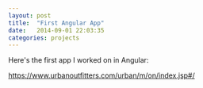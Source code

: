 ```yaml
---
layout: post
title:  "First Angular App"
date:   2014-09-01 22:03:35
categories: projects
---
```

Here's the first app I worked on in Angular:

<a href="https://www.urbanoutfitters.com/urban/m/on/index.jsp#/">https://www.urbanoutfitters.com/urban/m/on/index.jsp#/</a>